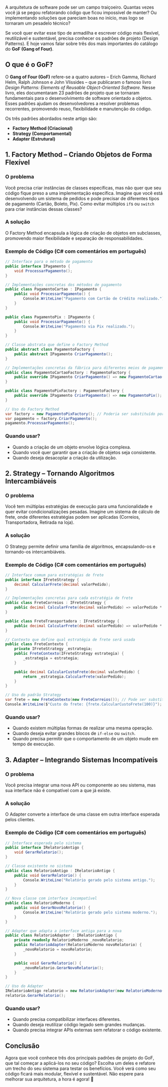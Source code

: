 A arquitetura de software pode ser um campo traiçoeiro. Quantas vezes você já se pegou refatorando código que ficou impossível de manter? Ou implementando soluções que pareciam boas no início, mas logo se tornaram um pesadelo técnico?

Se você quer evitar esse tipo de armadilha e escrever código mais flexível, reutilizável e sustentável, precisa conhecer os padrões de projeto (Design Patterns). E hoje vamos falar sobre três dos mais importantes do catálogo do **GoF (Gang of Four)**.

## O que é o GoF?

O **Gang of Four (GoF)** refere-se a quatro autores – Erich Gamma, Richard Helm, Ralph Johnson e John Vlissides – que publicaram o famoso livro *Design Patterns: Elements of Reusable Object-Oriented Software*. Nesse livro, eles documentaram 23 padrões de projeto que se tornaram fundamentais para o desenvolvimento de software orientado a objetos. Esses padrões ajudam os desenvolvedores a resolver problemas recorrentes, promovendo reuso, flexibilidade e manutenção do código.

Os três padrões abordados neste artigo são:

- **Factory Method (Criacional)**
- **Strategy (Comportamental)**
- **Adapter (Estrutural)**

## 1. Factory Method – Criando Objetos de Forma Flexível

### O problema

Você precisa criar instâncias de classes específicas, mas não quer que seu código fique preso a uma implementação específica. Imagine que você está desenvolvendo um sistema de pedidos e pode precisar de diferentes tipos de pagamento (Cartão, Boleto, Pix). Como evitar múltiplos `if`s ou `switch` para criar instâncias dessas classes?

### A solução

O Factory Method encapsula a lógica de criação de objetos em subclasses, promovendo maior flexibilidade e separação de responsabilidades.

### Exemplo de Código (C# com comentários em português)

```csharp
// Interface para o método de pagamento
public interface IPagamento {
    void ProcessarPagamento();
}

// Implementações concretas dos métodos de pagamento
public class PagamentoCartao : IPagamento {
    public void ProcessarPagamento() {
        Console.WriteLine("Pagamento com Cartão de Crédito realizado.");
    }
}

public class PagamentoPix : IPagamento {
    public void ProcessarPagamento() {
        Console.WriteLine("Pagamento via Pix realizado.");
    }
}

// Classe abstrata que define o Factory Method
public abstract class PagamentoFactory {
    public abstract IPagamento CriarPagamento();
}

// Implementações concretas da fábrica para diferentes meios de pagamento
public class PagamentoCartaoFactory : PagamentoFactory {
    public override IPagamento CriarPagamento() => new PagamentoCartao();
}

public class PagamentoPixFactory : PagamentoFactory {
    public override IPagamento CriarPagamento() => new PagamentoPix();
}

// Uso do Factory Method
var factory = new PagamentoPixFactory(); // Poderia ser substituído por outra fábrica
var pagamento = factory.CriarPagamento();
pagamento.ProcessarPagamento();
```

### Quando usar?

- Quando a criação de um objeto envolve lógica complexa.
- Quando você quer garantir que a criação de objetos seja consistente.
- Quando deseja desacoplar a criação da utilização.

## 2. Strategy – Tornando Algoritmos Intercambiáveis

### O problema

Você tem múltiplas estratégias de execução para uma funcionalidade e quer evitar condicionalizações pesadas. Imagine um sistema de cálculo de frete, onde diferentes estratégias podem ser aplicadas (Correios, Transportadora, Retirada na loja).

### A solução

O Strategy permite definir uma família de algoritmos, encapsulando-os e tornando-os intercambiáveis.

### Exemplo de Código (C# com comentários em português)

```csharp
// Interface comum para estratégias de frete
public interface IFreteStrategy {
    decimal CalcularFrete(decimal valorPedido);
}

// Implementações concretas para cada estratégia de frete
public class FreteCorreios : IFreteStrategy {
    public decimal CalcularFrete(decimal valorPedido) => valorPedido * 0.1m;
}

public class FreteTransportadora : IFreteStrategy {
    public decimal CalcularFrete(decimal valorPedido) => valorPedido * 0.2m;
}

// Contexto que define qual estratégia de frete será usada
public class FreteContexto {
    private IFreteStrategy _estrategia;
    public FreteContexto(IFreteStrategy estrategia) {
        _estrategia = estrategia;
    }

    public decimal CalcularCustoFrete(decimal valorPedido) {
        return _estrategia.CalcularFrete(valorPedido);
    }
}

// Uso do padrão Strategy
var frete = new FreteContexto(new FreteCorreios()); // Pode ser substituído por outra estratégia
Console.WriteLine($"Custo do frete: {frete.CalcularCustoFrete(100)}");
```

### Quando usar?

- Quando existem múltiplas formas de realizar uma mesma operação.
- Quando deseja evitar grandes blocos de `if-else` ou `switch`.
- Quando precisa permitir que o comportamento de um objeto mude em tempo de execução.

## 3. Adapter – Integrando Sistemas Incompatíveis

### O problema

Você precisa integrar uma nova API ou componente ao seu sistema, mas sua interface não é compatível com a que já existe.

### A solução

O Adapter converte a interface de uma classe em outra interface esperada pelos clientes.

### Exemplo de Código (C# com comentários em português)

```csharp
// Interface esperada pelo sistema
public interface IRelatorioAntigo {
    void GerarRelatorio();
}

// Classe existente no sistema
public class RelatorioAntigo : IRelatorioAntigo {
    public void GerarRelatorio() {
        Console.WriteLine("Relatório gerado pelo sistema antigo.");
    }
}

// Nova classe com interface incompatível
public class RelatorioModerno {
    public void GerarNovoRelatorio() {
        Console.WriteLine("Relatório gerado pelo sistema moderno.");
    }
}

// Adapter que adapta a interface antiga para a nova
public class RelatorioAdapter : IRelatorioAntigo {
    private readonly RelatorioModerno _novoRelatorio;
    public RelatorioAdapter(RelatorioModerno novoRelatorio) {
        _novoRelatorio = novoRelatorio;
    }

    public void GerarRelatorio() {
        _novoRelatorio.GerarNovoRelatorio();
    }
}

// Uso do Adapter
IRelatorioAntigo relatorio = new RelatorioAdapter(new RelatorioModerno());
relatorio.GerarRelatorio();
```

### Quando usar?

- Quando precisa compatibilizar interfaces diferentes.
- Quando deseja reutilizar código legado sem grandes mudanças.
- Quando precisa integrar APIs externas sem refatorar o código existente.

## Conclusão

Agora que você conhece três dos principais padrões de projeto do GoF, que tal começar a aplicá-los no seu código? Escolha um deles e refatore um trecho do seu sistema para testar os benefícios. Você verá como seu código ficará mais modular, flexível e sustentável. Não espere para melhorar sua arquitetura, a hora é agora! 🚀
